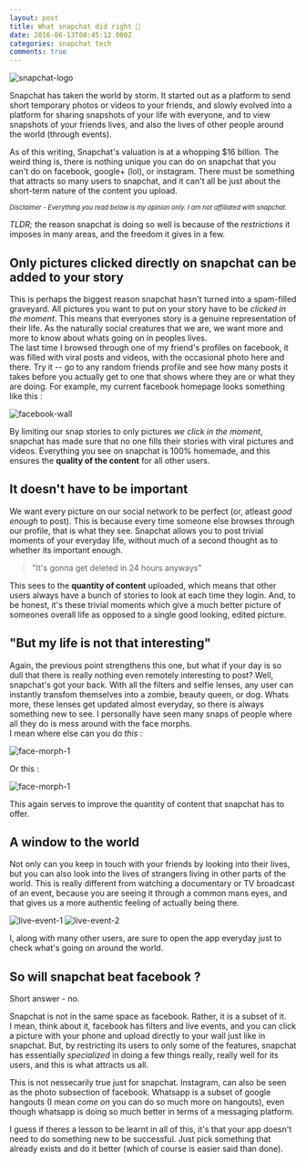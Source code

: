 ```yaml
---
layout: post
title: What snapchat did right 👻
date: 2016-06-13T08:45:12.000Z
categories: snapchat tech
comments: true
---
```


![snapchat-logo](/assets/images/posts/snapchat-doing-well/snapchat-logo.jpg)

Snapchat has taken the world by storm. It started out as a platform to send short temporary photos or videos to your friends, and slowly evolved into a platform for sharing snapshots of your life with everyone, and to view snapshots of your friends lives, and also the lives of other people around the world (through events).

As of this writing, Snapchat's valuation is at a whopping $16 billion. The weird thing is, there is nothing unique you can do on snapchat that you can't do on facebook, google+ (lol), or instagram. There must be something that attracts so many users to snapchat, and it can't all be just about the short-term nature of the content you upload.
<!-- more -->
<span style="font-size:0.8em;">*Disclaimer - Everything you read below is my opinion only. I am not affiliated with snapchat.*</span>

*TLDR;* the reason snapchat is doing so well is because of the *restrictions* it imposes in many areas, and the freedom it gives in a few.

## Only pictures clicked directly on snapchat can be added to your story

This is perhaps the biggest reason snapchat hasn't turned into a spam-filled graveyard. All pictures you want to put on your story have to be *clicked in the moment*. This means that everyones story is a genuine representation of their life. As the naturally social creatures that we are, we want more and more to know about whats going on in peoples lives.  
The last time I browsed through one of my friend's profiles on facebook, it was filled with viral posts and videos, with the occasional photo here and there. Try it -- go to any random friends profile and see how many posts it takes before you actually get to one that shows where they are or what they are doing. For example, my current facebook homepage looks something like this :

![facebook-wall](/assets/images/posts/snapchat-doing-well/fbsample.jpg)

By limiting our snap stories to only pictures *we click in the moment*, snapchat has made sure that no one fills their stories with viral pictures and videos. Everything you see on snapchat is 100% homemade, and this ensures the **quality of the content** for all other users.

## It doesn't have to be important

We want every picture on our social network to be perfect (or, atleast *good enough* to post). This is because every time someone else browses through our profile, that is what they see. Snapchat allows you to post trivial moments of your everyday life, without much of a second thought as to whether its important enough.  

>"It's gonna get deleted in 24 hours anyways"

This sees to the **quantity of content** uploaded, which means that other users always have a bunch of stories to look at each time they login. And, to be honest, it's these trivial moments which give a much better picture of someones overall life as opposed to a single good looking, edited picture.

## "But my life is not that interesting"

Again, the previous point strengthens this one, but what if your day is so dull that there is really nothing even remotely interesting to post? Well, snapchat's got your back. With all the filters and selfie lenses, any user can instantly transfom themselves into a zombie, beauty queen, or dog. Whats more, these lenses get updated almost everyday, so there is always something new to see. I personally have seen many snaps of people where all they do is mess around with the face morphs.  
I mean where else can you do *this* :

![face-morph-1](/assets/images/posts/snapchat-doing-well/face-morph-1.jpg)

Or this :

![face-morph-1](/assets/images/posts/snapchat-doing-well/face-morph-2.jpg)

This again serves to improve the quantity of content that snapchat has to offer.

## A window to the world

Not only can you keep in touch with your friends by looking into their lives, but you can also look into the lives of strangers living in other parts of the world. This is really different from watching a documentary or TV broadcast of an event, because you are seeing it through a common mans eyes, and that gives us a more authentic feeling of actually being there.

![live-event-1](/assets/images/posts/snapchat-doing-well/live-story-1.jpg)
![live-event-2](/assets/images/posts/snapchat-doing-well/live-story-2.jpg)

I, along with many other users, are sure to open the app everyday just to check what's going on around the world.

## So will snapchat beat facebook ?

Short answer - no.  

Snapchat is not in the same space as facebook. Rather, it is a subset of it.  
I mean, think about it, facebook has filters and live events, and you can click a picture with your phone and upload directly to your wall just like in snapchat. But, by restricting its users to only some of the features, snapchat has essentially *specialized* in doing a few things really, really well for its users, and this is what attracts us all.  

This is not nessecarily true just for snapchat. Instagram, can also be seen as the photo subsection of facebook.
Whatsapp is a subset of google hangouts (I mean *come on* you can do so much more on hangouts), even though whatsapp is doing so much better in terms of a messaging platform.  

I guess if theres a lesson to be learnt in all of this, it's that your app doesn't need to do something new to be successful. Just pick something that already exists and do it better (which of course is easier said than done).
